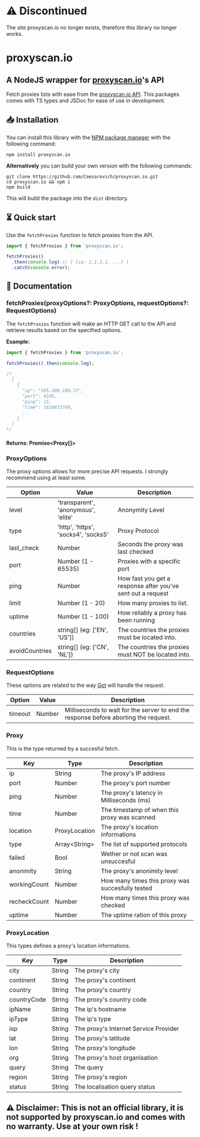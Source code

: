 # ⚠️ Discontinued

The site proxyscan.io no longer exists, therefore this library no longer works.

# proxyscan.io

## A NodeJS wrapper for [proxyscan.io](https://proxyscan.io)'s API

Fetch proxies lists with ease from the [proxyscan.io API](https://proxyscan.io/api).
This packages comes with TS types and JSDoc for ease of use in development.

## 📥 Installation

You can install this library with the [NPM package manager](https://www.npmjs.com/) with the following command:

```
npm install proxyscan.io
```

**Alternatively** you can build your own version with the following commands:

```
git clone https://github.com/Caesarovich/proxyscan.io.git
cd proxyscan.io && npm i
npm build
```

This will build the package into the `dist` directory.

## ⏳ Quick start

Use the `fetchProxies` function to fetch proxies from the API.

```js
import { fetchProxies } from 'proxyscan.io';

fetchProxies()
  .then(console.log) // [ {ip: 1.1.1.1, ...} ]
  .catch(console.error);
```

## 📔 Documentation

### fetchProxies(proxyOptions?: ProxyOptions, requestOptions?: RequestOptions)

The `fetchProxies` function will make an HTTP GET call to the API and retrieve results based on the specified options.

**Example:**

```js
import { fetchProxies } from 'proxyscan.io';

fetchProxies().then(console.log);

/*
  [
    {
      "ip": "185.208.100.72",
      "port": 4145,
      "ping": 21,
      "time": 1630973749,
      ...
    }
  ]
*/
```

#### Returns: Promise<Proxy[]>

### ProxyOptions

The proxy options allows for more precise API requests. I strongly recommend using at least some.

| Option         | Value                               | Description                                                 |
| -------------- | ----------------------------------- | ----------------------------------------------------------- |
| level          | 'transparent', 'anonymous', 'elite' | Anonymity Level                                             |
| type           | 'http', 'https', 'socks4', 'socks5' | Proxy Protocol                                              |
| last_check     | Number                              | Seconds the proxy was last checked                          |
| port           | Number (1 - 65535)                  | Proxies with a specific port                                |
| ping           | Number                              | How fast you get a response after you've sent out a request |
| limit          | Number (1 - 20)                     | How many proxies to list.                                   |
| uptime         | Number (1 - 100)                    | How reliably a proxy has been running                       |
| countries      | string[] (eg: ['EN', 'US'])         | The countries the proxies must be located into.             |
| avoidCountries | string[] (eg: ['CN', 'NL'])         | The countries the proxies must NOT be located into.         |

### RequestOptions

These options are related to the way [Got](https://www.npmjs.com/package/got) will handle the request.

| Option  | Value  | Description                                                                          |
| ------- | ------ | ------------------------------------------------------------------------------------ |
| timeout | Number | Milliseconds to wait for the server to end the response before aborting the request. |

### Proxy

This is the type returned by a succesful fetch.

| Key          | Type           | Description                                      |
| ------------ | -------------- | ------------------------------------------------ |
| ip           | String         | The proxy's IP address                           |
| port         | Number         | The proxy's port number                          |
| ping         | Number         | The proxy's latency in Milliseconds (ms)         |
| time         | Number         | The timestamp of when this proxy was scanned     |
| location     | ProxyLocation  | The proxy's location informations                |
| type         | Array\<String> | The list of supported protocols                  |
| failed       | Bool           | Wether or not scan was unsuccesful               |
| anonimity    | String         | The proxy's anonimity level                      |
| workingCount | Number         | How many times this proxy was succesfully tested |
| recheckCount | Number         | How many times this proxy was checked            |
| uptime       | Number         | The uptime ration of this proxy                  |

### ProxyLocation

This types defines a proxy's location informations.

| Key         | Type   | Description                           |
| ----------- | ------ | ------------------------------------- |
| city        | String | The proxy's city                      |
| continent   | String | The proxy's continent                 |
| country     | String | The proxy's country                   |
| countryCode | String | The proxy's country code              |
| ipName      | String | The ip's hostname                     |
| ipType      | String | The ip's type                         |
| isp         | String | The proxy's Internet Service Provider |
| lat         | String | The proxy's latitude                  |
| lon         | String | The proxy's longitude                 |
| org         | String | The proxy's host organisation         |
| query       | String | The query                             |
| region      | String | The proxy's region                    |
| status      | String | The localisation query status         |

## ⚠️ Disclaimer: This is not an official library, it is not supported by proxyscan.io and comes with no warranty. Use at your own risk !
